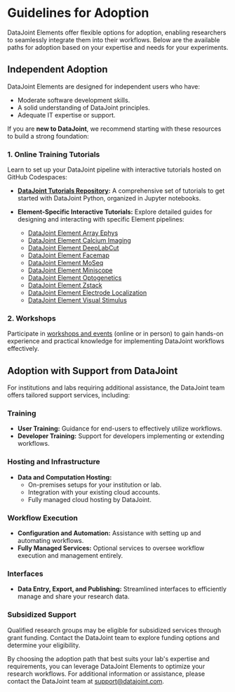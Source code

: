 # Guidelines for Adoption

DataJoint Elements offer flexible options for adoption, enabling researchers to
seamlessly integrate them into their workflows. Below are the available paths for
adoption based on your expertise and needs for your experiments.

## Independent Adoption

DataJoint Elements are designed for independent users who have:

- Moderate software development skills.
- A solid understanding of DataJoint principles.
- Adequate IT expertise or support.

If you are **new to DataJoint**, we recommend starting with these resources to build a
strong foundation:

### 1. Online Training Tutorials

Learn to set up your DataJoint pipeline with interactive tutorials hosted on GitHub
Codespaces:

- **[DataJoint Tutorials Repository](https://github.com/datajoint/datajoint-tutorials):**
  A comprehensive set of tutorials to get started with DataJoint Python, organized in
  Jupyter notebooks.

- **Element-Specific Interactive Tutorials:** Explore detailed guides for designing and
  interacting with specific Element pipelines:
  - [DataJoint Element Array Ephys](https://github.com/datajoint/element-array-ephys#interactive-tutorial)
  - [DataJoint Element Calcium Imaging](https://github.com/datajoint/element-calcium-imaging#interactive-tutorial)
  - [DataJoint Element DeepLabCut](https://github.com/datajoint/element-deeplabcut#interactive-tutorial)
  - [DataJoint Element Facemap](https://github.com/datajoint/element-facemap#interactive-tutorial)
  - [DataJoint Element MoSeq](https://github.com/datajoint/element-moseq#interactive-tutorial)
  - [DataJoint Element Miniscope](https://github.com/datajoint/element-miniscope#interactive-tutorial)
  - [DataJoint Element Optogenetics](https://github.com/datajoint/element-optogenetics#interactive-tutorial)
  - [DataJoint Element Zstack](https://github.com/datajoint/element-zstack#interactive-tutorial)
  - [DataJoint Element Electrode Localization](https://github.com/datajoint/element-electrode-localization#interactive-tutorial)
  - [DataJoint Element Visual Stimulus](https://github.com/datajoint/element-visual-stimulus#interactive-tutorial)

### 2. Workshops

Participate in [workshops and events](../../support-events.md) (online or in person) to
gain hands-on experience and practical knowledge for implementing DataJoint workflows
effectively.

## Adoption with Support from DataJoint

For institutions and labs requiring additional assistance, the DataJoint team offers
tailored support services, including:

### Training

- **User Training:** Guidance for end-users to effectively utilize workflows.
- **Developer Training:** Support for developers implementing or extending workflows.

### Hosting and Infrastructure

- **Data and Computation Hosting:**
  - On-premises setups for your institution or lab.
  - Integration with your existing cloud accounts.
  - Fully managed cloud hosting by DataJoint.

### Workflow Execution

- **Configuration and Automation:** Assistance with setting up and automating workflows.
- **Fully Managed Services:** Optional services to oversee workflow execution and
  management entirely.

### Interfaces

- **Data Entry, Export, and Publishing:** Streamlined interfaces to efficiently manage
  and share your research data.

### Subsidized Support

Qualified research groups may be eligible for subsidized services through grant funding.
Contact the DataJoint team to explore funding options and determine your eligibility.

By choosing the adoption path that best suits your lab's expertise and requirements, you
can leverage DataJoint Elements to optimize your research workflows. For additional
information or assistance, please contact the DataJoint team at support@datajoint.com.
